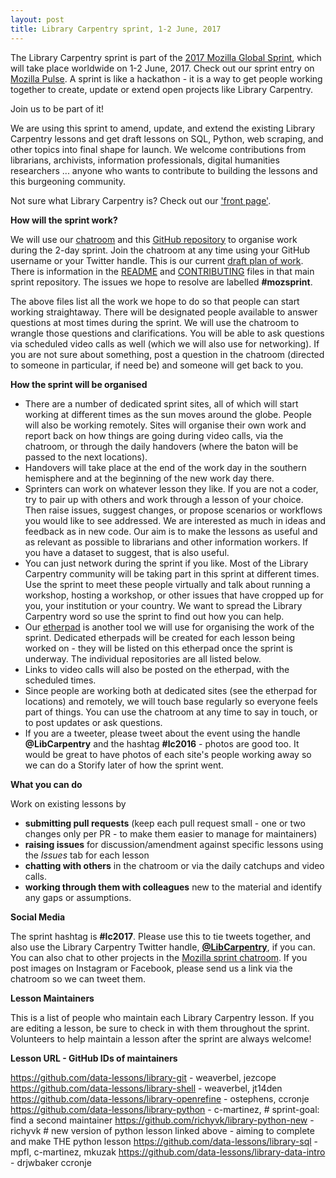 ```yaml
---
layout: post
title: Library Carpentry sprint, 1-2 June, 2017
---
```


The Library Carpentry sprint is part of the [2017 Mozilla Global Sprint](https://mozilla.github.io/global-sprint/), which will take place worldwide on 1-2 June, 2017. Check out our sprint entry on [Mozilla Pulse](https://www.mozillapulse.org/entry/253). A sprint is like a hackathon - it is a way to get people working together to create, update or extend open projects like Library Carpentry.

Join us to be part of it!

We are using this sprint to amend, update, and extend the existing Library Carpentry lessons and get draft lessons on SQL, Python, web scraping, and other topics into final shape for launch. We welcome contributions from librarians, archivists, information professionals, digital humanities researchers ... anyone who wants to contribute to building the lessons and this burgeoning community.

Not sure what Library Carpentry is? Check out our ['front page'](https://librarycarpentry.github.io/).

**How will the sprint work?**

We will use our [chatroom](https://gitter.im/weaverbel/LibraryCarpentry) and this [GitHub repository](https://github.com/data-lessons/librarycarpentry) to organise work during the 2-day sprint. Join the chatroom at any time using your GitHub username or your Twitter handle. This is our current [draft plan of work](https://github.com/LibraryCarpentry/librarycarpentry.github.io/issues/23#issuecomment-290058114). There is information in the [README](https://github.com/data-lessons/librarycarpentry/blob/master/README.md) and [CONTRIBUTING](https://github.com/data-lessons/librarycarpentry/blob/master/CONTRIBUTING.md) files in that main sprint repository. The issues we hope to resolve are labelled **#mozsprint**.

The above files list all the work we hope to do so that people can start working straightaway. There will be designated people available to answer questions at most times during the sprint. We will use the chatroom to wrangle those questions and clarifications. You will be able to ask questions via scheduled video calls as well (which we will also use for networking). If you are not sure about something, post a question in the chatroom (directed to someone in particular, if need be) and someone will get back to you.

**How the sprint will be organised**

- There are a number of dedicated sprint sites, all of which will start working at different times as the sun moves around the globe. People will also be working remotely. Sites will organise their own work and report back on how things are going during video calls, via the chatroom, or through the daily handovers (where the baton will be passed to the next locations).
- Handovers will take place at the end of the work day in the southern hemisphere and at the beginning of the new work day there. 
- Sprinters can work on whatever lesson they like. If you are not a coder, try to pair up with others and work through a lesson of your choice. Then raise issues, suggest changes, or propose scenarios or workflows you would like to see addressed. We are interested as much in ideas and feedback as in new code. Our aim is to make the lessons as useful and as relevant as possible to librarians and other information workers. If you have a dataset to suggest, that is also useful.
- You can just network during the sprint if you like. Most of the Library Carpentry community will be taking part in this sprint at different times. Use the sprint to meet these people virtually and talk about running a workshop, hosting a workshop, or other issues that have cropped up for you, your institution or your country. We want to spread the Library Carpentry word so use the sprint to find out how you can help.
- Our [etherpad](http://pad.software-carpentry.org/lc2017) is another tool we will use for organising the work of the sprint. Dedicated etherpads will be created for each lesson being worked on - they will be listed on this etherpad once the sprint is underway. The individual repositories are all listed below.
- Links to video calls will also be posted on the etherpad, with the scheduled times.
- Since people are working both at dedicated sites (see the etherpad for locations) and remotely, we will touch base regularly so everyone feels part of things. You can use the chatroom at any time to say in touch, or to post updates or ask questions.
- If you are a tweeter, please tweet about the event using the handle **@LibCarpentry** and the hashtag **#lc2016** - photos are good too. It would be great to have photos of each site's people working away so we can do a Storify later of how the sprint went.

**What you can do**

Work on existing lessons by
- **submitting pull requests** (keep each pull request small - one or two changes only per PR - to make them easier to manage for maintainers)
- **raising issues** for discussion/amendment against specific lessons using the *Issues* tab for each lesson
- **chatting with others** in the chatroom or via the daily catchups and video calls.
- **working through them with colleagues** new to the material and identify any gaps or assumptions.

**Social Media**

The sprint hashtag is **#lc2017**. Please use this to tie tweets together, and also use the 
Library Carpentry Twitter handle, [**@LibCarpentry**](https://twitter.com/LibCarpentry), if you can. You can also chat to other projects in the [Mozilla sprint chatroom](https://gitter.im/mozilla/global-sprint-2017). If you post images on Instagram or Facebook, please send us a link via the chatroom so we can tweet them.

**Lesson Maintainers**

This is a list of people who maintain each Library Carpentry lesson. If you are editing a lesson, be sure to check in with them throughout the sprint. Volunteers to help maintain a lesson after the sprint are always welcome!

**Lesson URL - GitHub IDs of maintainers**

https://github.com/data-lessons/library-git - weaverbel, jezcope
https://github.com/data-lessons/library-shell - weaverbel, jt14den
https://github.com/data-lessons/library-openrefine - ostephens, ccronje
https://github.com/data-lessons/library-python - c-martinez, # sprint-goal: find a second maintainer
https://github.com/richyvk/library-python-new - richyvk # new version of python lesson linked above - aiming to complete and make THE python lesson
https://github.com/data-lessons/library-sql - mpfl, c-martinez, mkuzak
https://github.com/data-lessons/library-data-intro - drjwbaker ccronje
